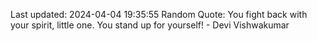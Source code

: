 Last updated: 2024-04-04 19:35:55
Random Quote: You fight back with your spirit, little one. You stand up for yourself! - Devi Vishwakumar
